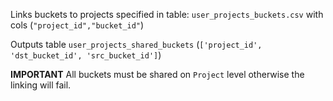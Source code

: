 Links buckets to projects specified in table: `user_projects_buckets.csv` with cols (`"project_id","bucket_id"`)

Outputs table `user_projects_shared_buckets` (`['project_id', 'dst_bucket_id', 'src_bucket_id']`)

**IMPORTANT** All buckets must be shared on `Project` level otherwise the linking will fail.